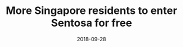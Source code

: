 ---
layout: post
title: More Singapore residents to enter Sentosa for free 
date:   2018-09-28
file_url: /resources/news/files/20180928_Media_Release_More_Singapore_residents_to_enter_Sentosa_for_free.pdf
---